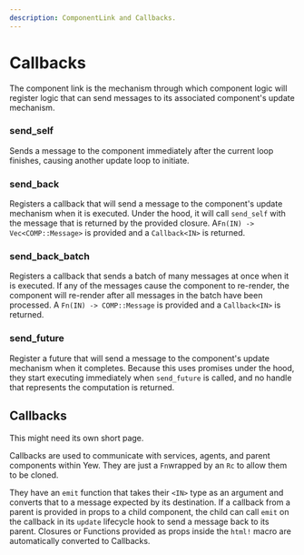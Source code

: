```yaml
---
description: ComponentLink and Callbacks.
---
```


# Callbacks

The component link is the mechanism through which component logic will register logic that can send messages to its associated component's update mechanism.

### send\_self

Sends a message to the component immediately after the current loop finishes, causing another update loop to initiate.

### send\_back

Registers a callback that will send a message to the component's update mechanism when it is executed. Under the hood, it will call `send_self` with the message that is returned by the provided closure. A`Fn(IN) -> Vec<COMP::Message>` is provided and a `Callback<IN>` is returned.

### send\_back\_batch

Registers a callback that sends a batch of many messages at once when it is executed. If any of the messages cause the component to re-render, the component will re-render after all messages in the batch have been processed. A `Fn(IN) -> COMP::Message` is provided and a `Callback<IN>` is returned.

### send\_future

Register a future that will send a message to the component's update mechanism when it completes. Because this uses promises under the hood, they start executing immediately when `send_future` is called, and no handle that represents the computation is returned.

## Callbacks

This might need its own short page.

Callbacks are used to communicate with services, agents, and parent components within Yew. They are just a `Fn`wrapped by an `Rc` to allow them to be cloned.

They have an `emit` function that takes their `<IN>` type as an argument and converts that to a message expected by its destination. If a callback from a parent is provided in props to a child component, the child can call `emit` on the callback in its `update` lifecycle hook to send a message back to its parent. Closures or Functions provided as props inside the `html!` macro are automatically converted to Callbacks.

